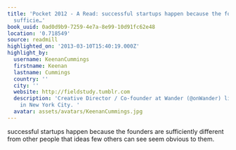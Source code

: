 ```yaml
---
title: 'Pocket 2012 - A Read: successful startups happen because the founders are
  sufficie…'
book_uuid: 0ad0d9b9-7259-4e7a-8e99-10d91fc62e48
location: '0.718549'
source: readmill
highlighted_on: '2013-03-10T15:40:19.000Z'
highlight_by:
  username: KeenanCummings
  firstname: Keenan
  lastname: Cummings
  country: ''
  city: ''
  website: http://fieldstudy.tumblr.com
  description: 'Creative Director / Co-founder at Wander (@onWander) living and working
    in New York City. '
  avatar: assets/avatars/KeenanCummings.jpg
---
```


successful startups happen because the founders are sufficiently different from other people that ideas few others can see seem obvious to them.